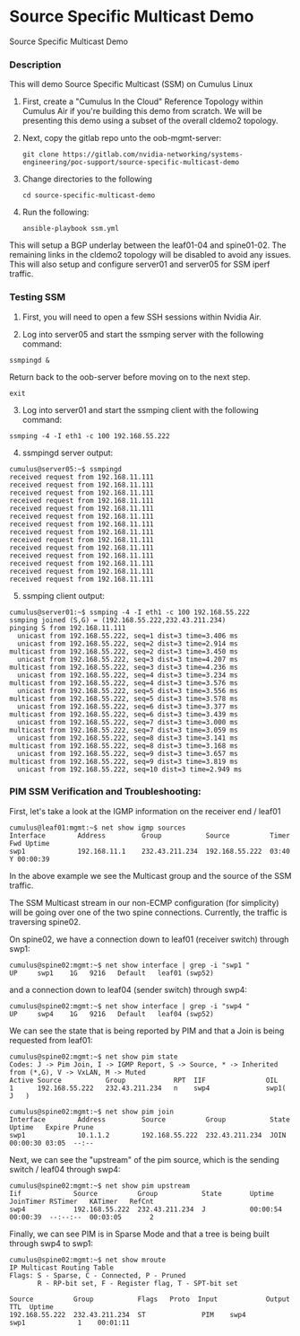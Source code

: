 # Source Specific Multicast Demo

Source Specific Multicast Demo

### Description

This will demo Source Specific Multicast (SSM) on Cumulus Linux

1. First, create a "Cumulus In the Cloud" Reference Topology within Cumulus Air if you're building this demo from scratch. We will be presenting this demo using a subset of the overall cldemo2 topology.

2. Next, copy the gitlab repo unto the oob-mgmt-server:

   ```
   git clone https://gitlab.com/nvidia-networking/systems-engineering/poc-support/source-specific-multicast-demo
   ```

3. Change directories to the following

   ```
   cd source-specific-multicast-demo
   ```

4. Run the following:

   ```
   ansible-playbook ssm.yml
   ```

This will setup a BGP underlay between the leaf01-04 and spine01-02. The remaining links in the cldemo2 topology will be disabled to avoid any issues. This will also setup and configure server01 and server05 for SSM iperf traffic.
<!-- AIR:tour -->
### Testing SSM

1. First, you will need to open a few SSH sessions within Nvidia Air.

2. Log into server05 and start the ssmping server with the following command:

```
ssmpingd &
```
Return back to the oob-server before moving on to the next step.
```
exit
```

3. Log into server01 and start the ssmping client with the following command:

```
ssmping -4 -I eth1 -c 100 192.168.55.222
```

4. ssmpingd server output:

```
cumulus@server05:~$ ssmpingd
received request from 192.168.11.111
received request from 192.168.11.111
received request from 192.168.11.111
received request from 192.168.11.111
received request from 192.168.11.111
received request from 192.168.11.111
received request from 192.168.11.111
received request from 192.168.11.111
received request from 192.168.11.111
received request from 192.168.11.111
received request from 192.168.11.111
received request from 192.168.11.111
received request from 192.168.11.111
received request from 192.168.11.111
```

5. ssmping client output:

```
cumulus@server01:~$ ssmping -4 -I eth1 -c 100 192.168.55.222
ssmping joined (S,G) = (192.168.55.222,232.43.211.234)
pinging S from 192.168.11.111
  unicast from 192.168.55.222, seq=1 dist=3 time=3.406 ms
  unicast from 192.168.55.222, seq=2 dist=3 time=2.914 ms
multicast from 192.168.55.222, seq=2 dist=3 time=3.450 ms
  unicast from 192.168.55.222, seq=3 dist=3 time=4.207 ms
multicast from 192.168.55.222, seq=3 dist=3 time=4.236 ms
  unicast from 192.168.55.222, seq=4 dist=3 time=3.234 ms
multicast from 192.168.55.222, seq=4 dist=3 time=3.576 ms
  unicast from 192.168.55.222, seq=5 dist=3 time=3.556 ms
multicast from 192.168.55.222, seq=5 dist=3 time=3.578 ms
  unicast from 192.168.55.222, seq=6 dist=3 time=3.377 ms
multicast from 192.168.55.222, seq=6 dist=3 time=3.439 ms
  unicast from 192.168.55.222, seq=7 dist=3 time=3.000 ms
multicast from 192.168.55.222, seq=7 dist=3 time=3.059 ms
  unicast from 192.168.55.222, seq=8 dist=3 time=3.141 ms
multicast from 192.168.55.222, seq=8 dist=3 time=3.168 ms
  unicast from 192.168.55.222, seq=9 dist=3 time=3.657 ms
multicast from 192.168.55.222, seq=9 dist=3 time=3.819 ms
  unicast from 192.168.55.222, seq=10 dist=3 time=2.949 ms
```

### PIM SSM Verification and Troubleshooting:

First, let's take a look at the IGMP information on the receiver end / leaf01

```
cumulus@leaf01:mgmt:~$ net show igmp sources
Interface        Address         Group           Source          Timer Fwd Uptime
swp1             192.168.11.1    232.43.211.234  192.168.55.222  03:40   Y 00:00:39
```

In the above example we see the Multicast group and the source of the SSM traffic.

The SSM Multicast stream in our non-ECMP configuration (for simplicity) will be going over one of the two spine connections. Currently, the traffic is traversing spine02.

On spine02, we have a connection down to leaf01 (receiver switch) through swp1:

```
cumulus@spine02:mgmt:~$ net show interface | grep -i "swp1 "
UP     swp1    1G   9216   Default   leaf01 (swp52)
```

and a connection down to leaf04 (sender switch) through swp4:

```
cumulus@spine02:mgmt:~$ net show interface | grep -i "swp4 "
UP     swp4    1G   9216   Default   leaf04 (swp52)
```

We can see the state that is being reported by PIM and that a Join is being requested from leaf01:

```
cumulus@spine02:mgmt:~$ net show pim state
Codes: J -> Pim Join, I -> IGMP Report, S -> Source, * -> Inherited from (*,G), V -> VxLAN, M -> Muted
Active Source           Group            RPT  IIF               OIL
1      192.168.55.222   232.43.211.234   n    swp4              swp1( J   )
```

```
cumulus@spine02:mgmt:~$ net show pim join
Interface        Address         Source          Group           State      Uptime   Expire Prune
swp1             10.1.1.2        192.168.55.222  232.43.211.234  JOIN       00:00:30 03:05  --:--
```

Next, we can see the "upstream" of the pim source, which is the sending switch / leaf04 through swp4:

```
cumulus@spine02:mgmt:~$ net show pim upstream
Iif             Source          Group           State       Uptime   JoinTimer RSTimer   KATimer   RefCnt
swp4            192.168.55.222  232.43.211.234  J           00:00:54 00:00:39  --:--:--  00:03:05       2
```

Finally, we can see PIM is in Sparse Mode and that a tree is being built through swp4 to swp1:

```
cumulus@spine02:mgmt:~$ net show mroute
IP Multicast Routing Table
Flags: S - Sparse, C - Connected, P - Pruned
       R - RP-bit set, F - Register flag, T - SPT-bit set

Source          Group           Flags   Proto  Input            Output           TTL  Uptime
192.168.55.222  232.43.211.234  ST              PIM    swp4             swp1             1    00:01:11
```
<!-- AIR:tour -->

